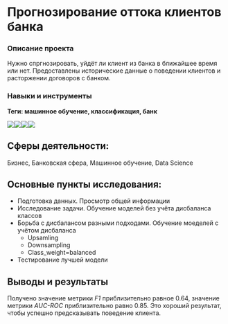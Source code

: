 # Прогнозирование оттока клиентов банка
### Описание проекта
Нужно спргнозировать, уйдёт ли клиент из банка в ближайшее время или нет. Предоставлены исторические данные о поведении клиентов и расторжении договоров с банком.
### Навыки и инструменты
**Теги: машинное обучение, классификация, банк**

<img src="https://img.shields.io/badge/Pandas-black?style=flat-square&logo=pandas&logoColor=orange"/><img src="https://camo.githubusercontent.com/cc719173bd47911cdca541fbe32ed1c546a9f87a4df2fe74885ccf57ce6fd23b/68747470733a2f2f696d672e736869656c64732e696f2f62616467652f536b6c6561726e2d626c61636b3f7374796c653d666c61742d737175617265266c6f676f3d7363696b69746c6561726e266c6f676f436f6c6f723d6f72616e6765"><img src="https://camo.githubusercontent.com/44cc27185427d6543c564899c11bdb6b2b42bed97515f53f05e653ece6f9232d/68747470733a2f2f696d672e736869656c64732e696f2f62616467652f4e756d50792d626c61636b3f7374796c653d666c61742d737175617265266c6f676f3d6e756d7079266c6f676f436f6c6f723d6f72616e6765"><img src="https://camo.githubusercontent.com/0963fe732838029b9733ae0ce9b7f5ab1b65060f797ce723da723ff126d47bb7/68747470733a2f2f696d672e736869656c64732e696f2f62616467652f506c6f746c792d626c61636b3f7374796c653d666c61742d737175617265266c6f676f3d706c6f746c79266c6f676f436f6c6f723d6f72616e6765">
## Сферы деятельности:
Бизнес, Банковская сфера, Машинное обучение, Data Science
## Основные пункты исследования:
 - Подготовка данных. Просмотр общей информации
 - Исследование задачи. Обучение моделей без учёта дисбаланса классов
 - Борьба с дисбалансом разными подходами. Обучение моеделей с учётом дисбаланса
   - Upsamling
   - Downsampling
   - Class_weight=balanced
 - Тестирование лучшей модели

## Выводы и результаты
Получено значение метрики *F1* приблизительно равное 0.64, значение метрики *AUC-ROC* приблизительно равно 0.85. Это хороший результат, чтобы успешно предсказывать поведение клиента.
